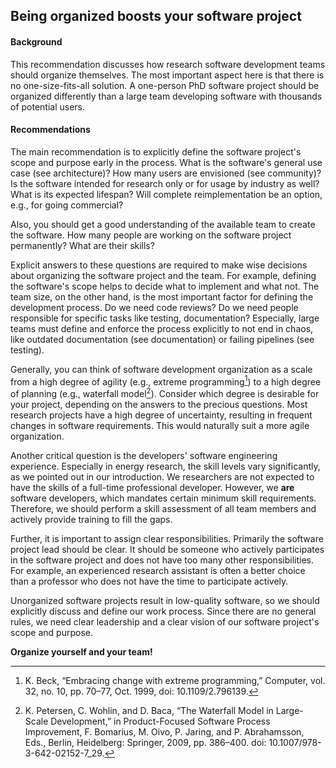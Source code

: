 ## Being organized boosts your software project

#### Background

This recommendation discusses how research software development teams
should organize themselves. The most important aspect here is that there
is no one-size-fits-all solution. A one-person PhD software project
should be organized differently than a large team developing software
with thousands of potential users.

#### Recommendations

The main recommendation is to explicitly define the software project's
scope and purpose early in the process. What is the software's general
use case (see
architecture)? How many users are envisioned (see
community)? Is the software intended for research only
or for usage by industry as well? What is its expected lifespan? Will
complete reimplementation be an option, e.g., for going commercial?

Also, you should get a good understanding of the available team to
create the software. How many people are working on the software project
permanently? What are their skills?

Explicit answers to these questions are required to make wise decisions
about organizing the software project and the team. For example,
defining the software's scope helps to decide what to implement and what
not. The team size, on the other hand, is the most important factor for
defining the development process. Do we need code reviews? Do we need
people responsible for specific tasks like testing, documentation?
Especially, large teams must define and enforce the process explicitly
to not end in chaos, like outdated documentation (see
documentation) or failing pipelines (see
testing).

Generally, you can think of software development organization as a scale
from a high degree of agility (e.g., extreme programming[^1]) to a
high degree of planning (e.g., waterfall model[^2]).
Consider which degree is desirable for your project, depending on the
answers to the precious questions. Most research projects have a high
degree of uncertainty, resulting in frequent changes in software
requirements. This would naturally suit a more agile organization.

Another critical question is the developers' software engineering
experience. Especially in energy research, the skill levels vary
significantly, as we pointed out in our introduction. We researchers are not expected to have the
skills of a full-time professional developer. However, we **are**
software developers, which mandates certain minimum skill requirements.
Therefore, we should perform a skill assessment of all team members and
actively provide training to fill the gaps.

Further, it is important to assign clear responsibilities. Primarily the
software project lead should be clear. It should be someone who actively
participates in the software project and does not have too many other
responsibilities. For example, an experienced research assistant is
often a better choice than a professor who does not have the time to
participate actively.

Unorganized software projects result in low-quality software, so we
should explicitly discuss and define our work process. Since there are
no general rules, we need clear leadership and a clear vision of our
software project's scope and purpose.

**Organize yourself and your team!**

[^1]: K. Beck, “Embracing change with extreme programming,” Computer, vol. 32, no. 10, pp. 70–77, Oct. 1999, doi: 10.1109/2.796139.
[^2]: K. Petersen, C. Wohlin, and D. Baca, “The Waterfall Model in Large-Scale Development,” in Product-Focused Software Process Improvement, F. Bomarius, M. Oivo, P. Jaring, and P. Abrahamsson, Eds., Berlin, Heidelberg: Springer, 2009, pp. 386–400. doi: 10.1007/978-3-642-02152-7_29.


